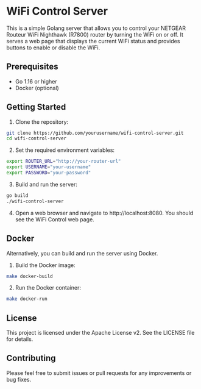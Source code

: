 # WiFi Control Server
This is a simple Golang server that allows you to control your NETGEAR Routeur WiFi Nighthawk (R7800) router by turning the WiFi on or off. It serves a web page that displays the current WiFi status and provides buttons to enable or disable the WiFi.

## Prerequisites

- Go 1.16 or higher
- Docker (optional)

## Getting Started

1. Clone the repository:
```bash
git clone https://github.com/yourusername/wifi-control-server.git
cd wifi-control-server
```
2. Set the required environment variables:
```bash
export ROUTER_URL="http://your-router-url"
export USERNAME="your-username"
export PASSWORD="your-password"
```
3. Build and run the server:
```bash
go build
./wifi-control-server
```
4. Open a web browser and navigate to http://localhost:8080. You should see the WiFi Control web page.

## Docker
Alternatively, you can build and run the server using Docker.

1. Build the Docker image:
```bash
make docker-build
```
2. Run the Docker container:
```bash
make docker-run
```

## License
This project is licensed under the Apache License v2. See the LICENSE file for details.

## Contributing
Please feel free to submit issues or pull requests for any improvements or bug fixes.
